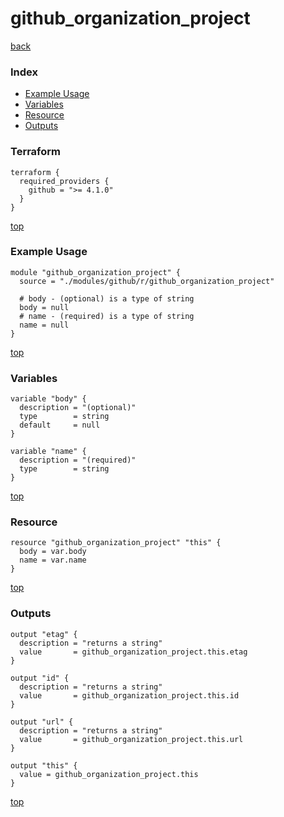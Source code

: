 # github_organization_project

[back](../github.md)

### Index

- [Example Usage](#example-usage)
- [Variables](#variables)
- [Resource](#resource)
- [Outputs](#outputs)

### Terraform

```hcl
terraform {
  required_providers {
    github = ">= 4.1.0"
  }
}
```

[top](#index)

### Example Usage

```hcl
module "github_organization_project" {
  source = "./modules/github/r/github_organization_project"

  # body - (optional) is a type of string
  body = null
  # name - (required) is a type of string
  name = null
}
```

[top](#index)

### Variables

```hcl
variable "body" {
  description = "(optional)"
  type        = string
  default     = null
}

variable "name" {
  description = "(required)"
  type        = string
}
```

[top](#index)

### Resource

```hcl
resource "github_organization_project" "this" {
  body = var.body
  name = var.name
}
```

[top](#index)

### Outputs

```hcl
output "etag" {
  description = "returns a string"
  value       = github_organization_project.this.etag
}

output "id" {
  description = "returns a string"
  value       = github_organization_project.this.id
}

output "url" {
  description = "returns a string"
  value       = github_organization_project.this.url
}

output "this" {
  value = github_organization_project.this
}
```

[top](#index)
